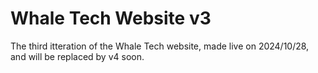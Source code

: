 # Whale Tech Website v3

The third itteration of the Whale Tech website, made live on 2024/10/28, and will be replaced by v4 soon.
